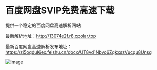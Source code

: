 # 百度网盘SVIP免费高速下载
提供一个稳定的百度网盘高速解析网站

最新解析地址：http://13074e2f.r8.cpolar.top

最新百度网盘高速解析发布地址：
https://zi5oqdul6ex.feishu.cn/docx/UT8vd1Nbvo6ZqkxszVucqu8Unsg

![image](https://github.com/xtyyyy1230/baiduwp/assets/9477101/b1076922-8b5e-4cf0-8c01-378f596b8b28)
